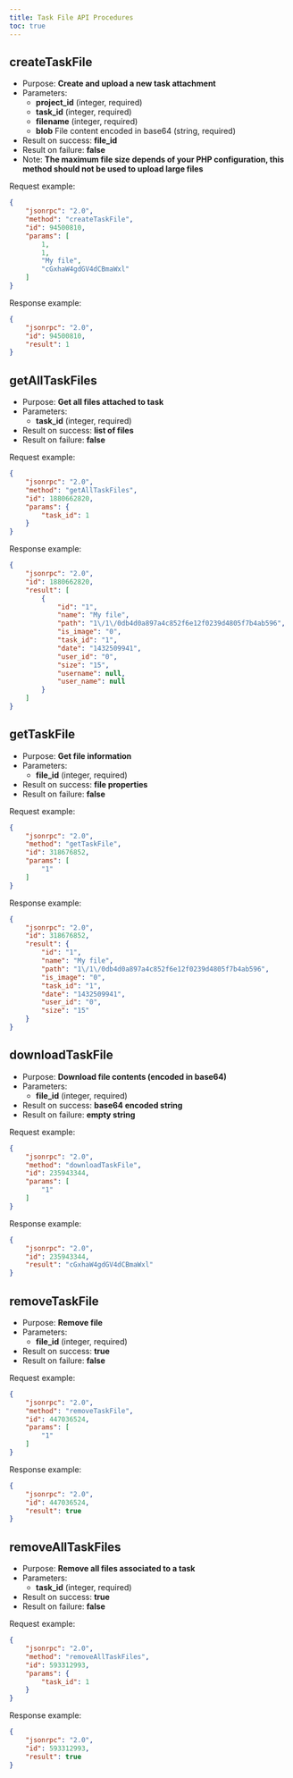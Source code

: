 ```yaml
---
title: Task File API Procedures
toc: true
---
```


createTaskFile
--------------

- Purpose: **Create and upload a new task attachment**
- Parameters:
    - **project\_id** (integer, required)
    - **task\_id** (integer, required)
    - **filename** (integer, required)
    - **blob** File content encoded in base64 (string, required)
- Result on success: **file\_id**
- Result on failure: **false**
- Note: **The maximum file size depends of your PHP configuration,
    this method should not be used to upload large files**

Request example:

```json
{
    "jsonrpc": "2.0",
    "method": "createTaskFile",
    "id": 94500810,
    "params": [
        1,
        1,
        "My file",
        "cGxhaW4gdGV4dCBmaWxl"
    ]
}
```

Response example:

```json
{
    "jsonrpc": "2.0",
    "id": 94500810,
    "result": 1
}
```

getAllTaskFiles
---------------

- Purpose: **Get all files attached to task**
- Parameters:
    - **task\_id** (integer, required)
- Result on success: **list of files**
- Result on failure: **false**

Request example:

```json
{
    "jsonrpc": "2.0",
    "method": "getAllTaskFiles",
    "id": 1880662820,
    "params": {
        "task_id": 1
    }
}
```

Response example:

```json
{
    "jsonrpc": "2.0",
    "id": 1880662820,
    "result": [
        {
            "id": "1",
            "name": "My file",
            "path": "1\/1\/0db4d0a897a4c852f6e12f0239d4805f7b4ab596",
            "is_image": "0",
            "task_id": "1",
            "date": "1432509941",
            "user_id": "0",
            "size": "15",
            "username": null,
            "user_name": null
        }
    ]
}
```

getTaskFile
-----------

- Purpose: **Get file information**
- Parameters:
    - **file\_id** (integer, required)
- Result on success: **file properties**
- Result on failure: **false**

Request example:

```json
{
    "jsonrpc": "2.0",
    "method": "getTaskFile",
    "id": 318676852,
    "params": [
        "1"
    ]
}
```

Response example:

```json
{
    "jsonrpc": "2.0",
    "id": 318676852,
    "result": {
        "id": "1",
        "name": "My file",
        "path": "1\/1\/0db4d0a897a4c852f6e12f0239d4805f7b4ab596",
        "is_image": "0",
        "task_id": "1",
        "date": "1432509941",
        "user_id": "0",
        "size": "15"
    }
}
```

downloadTaskFile
----------------

- Purpose: **Download file contents (encoded in base64)**
- Parameters:
    - **file\_id** (integer, required)
- Result on success: **base64 encoded string**
- Result on failure: **empty string**

Request example:

```json
{
    "jsonrpc": "2.0",
    "method": "downloadTaskFile",
    "id": 235943344,
    "params": [
        "1"
    ]
}
```

Response example:

```json
{
    "jsonrpc": "2.0",
    "id": 235943344,
    "result": "cGxhaW4gdGV4dCBmaWxl"
}
```

removeTaskFile
--------------

- Purpose: **Remove file**
- Parameters:
    - **file\_id** (integer, required)
- Result on success: **true**
- Result on failure: **false**

Request example:

```json
{
    "jsonrpc": "2.0",
    "method": "removeTaskFile",
    "id": 447036524,
    "params": [
        "1"
    ]
}
```

Response example:

```json
{
    "jsonrpc": "2.0",
    "id": 447036524,
    "result": true
}
```

removeAllTaskFiles
------------------

- Purpose: **Remove all files associated to a task**
- Parameters:
    - **task\_id** (integer, required)
- Result on success: **true**
- Result on failure: **false**

Request example:

```json
{
    "jsonrpc": "2.0",
    "method": "removeAllTaskFiles",
    "id": 593312993,
    "params": {
        "task_id": 1
    }
}
```

Response example:

```json
{
    "jsonrpc": "2.0",
    "id": 593312993,
    "result": true
}
```
